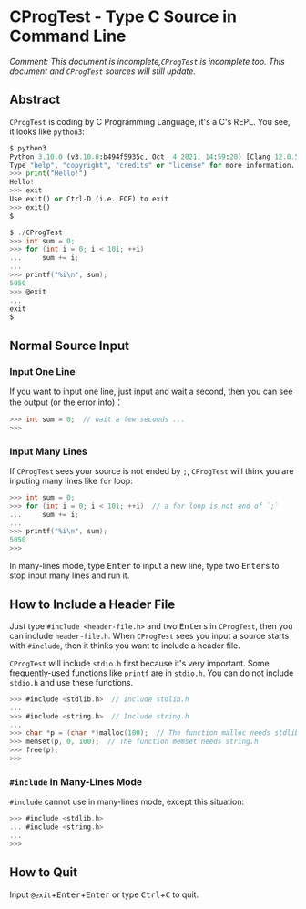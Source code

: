 # CProgTest - Type C Source in Command Line
*Comment: This document is incomplete,`CProgTest` is incomplete too. This document and `CProgTest` sources will still update.*
## Abstract
`CProgTest` is coding by C Programming Language, it's a C's REPL. You see, it looks like `python3`:
```python
$ python3
Python 3.10.0 (v3.10.0:b494f5935c, Oct  4 2021, 14:59:20) [Clang 12.0.5 (clang-1205.0.22.11)] on darwin
Type "help", "copyright", "credits" or "license" for more information.
>>> print("Hello!")
Hello!
>>> exit
Use exit() or Ctrl-D (i.e. EOF) to exit
>>> exit()
$
```
```C
$ ./CProgTest
>>> int sum = 0;
>>> for (int i = 0; i < 101; ++i)
...     sum += i;
...
>>> printf("%i\n", sum);
5050
>>> @exit
...
exit
$
```
## Normal Source Input
### Input One Line
If you want to input one line, just input and wait a second, then you can see the output (or the error info)：
```C
>>> int sum = 0;  // wait a few seconds ...
>>>
```
### Input Many Lines
If `CProgTest` sees your source is not ended by `;`, `CProgTest` will think you are inputing many lines like `for` loop:
```C
>>> int sum = 0;
>>> for (int i = 0; i < 101; ++i)  // a for loop is not end of `;`
...     sum += i;
...
>>> printf("%i\n", sum);
5050
>>>
```
In many-lines mode, type <kbd>Enter</kbd> to input a new line, type two <kbd>Enter</kbd>s to stop input many lines and run it.
## How to Include a Header File
Just type `#include <header-file.h>` and two <kbd>Enter</kbd>s in `CProgTest`, then you can include `header-file.h`. When `CProgTest` sees you input a source starts with `#include`, then it thinks you want to include a header file.

`CProgTest` will include `stdio.h` first because it's very important. Some frequently-used functions like `printf` are in `stdio.h`. You can do not include `stdio.h` and use these functions.
```C
>>> #include <stdlib.h>  // Include stdlib.h
...
>>> #include <string.h>  // Include string.h
...
>>> char *p = (char *)malloc(100);  // The function malloc needs stdlib.h
>>> memset(p, 0, 100);  // The function memset needs string.h
>>> free(p);
>>>
```
### `#include` in Many-Lines Mode
`#include` cannot use in many-lines mode, except this situation:
```C
>>> #include <stdlib.h>
... #include <string.h>
...
>>>
```
## How to Quit
Input `@exit`+<kbd>Enter</kbd>+<kbd>Enter</kbd> or type <kbd>Ctrl</kbd>+<kbd>C</kbd> to quit.

